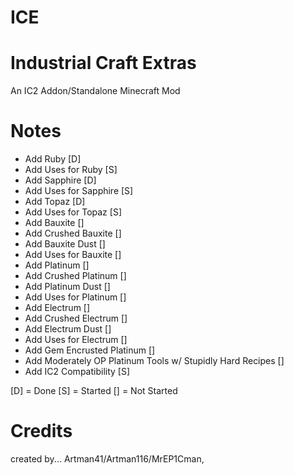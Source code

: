 ICE
===
Industrial Craft Extras
===

An IC2 Addon/Standalone Minecraft Mod

Notes
===
- Add Ruby [D]
- Add Uses for Ruby [S]
- Add Sapphire [D]
- Add Uses for Sapphire [S]
- Add Topaz [D]
- Add Uses for Topaz [S]
- Add Bauxite []
- Add Crushed Bauxite []
- Add Bauxite Dust []
- Add Uses for Bauxite []
- Add Platinum []
- Add Crushed Platinum []
- Add Platinum Dust []
- Add Uses for Platinum []
- Add Electrum []
- Add Crushed Electrum []
- Add Electrum Dust []
- Add Uses for Electrum []
- Add Gem Encrusted Platinum []
- Add Moderately OP Platinum Tools w/ Stupidly Hard Recipes []
- Add IC2 Compatibility [S]

[D] = Done
[S] = Started
[] = Not Started

Credits
===
created by... 
Artman41/Artman116/MrEP1Cman,
